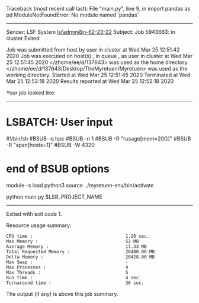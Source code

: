 Traceback (most recent call last):
  File "main.py", line 9, in <module>
    import pandas as pd
ModuleNotFoundError: No module named 'pandas'

------------------------------------------------------------
Sender: LSF System <lsfadmin@n-62-23-22>
Subject: Job 5943663: <NNAgent8test> in cluster <dcc> Exited

Job <NNAgent8test> was submitted from host <n-62-27-20> by user <s183905> in cluster <dcc> at Wed Mar 25 12:51:42 2020
Job was executed on host(s) <n-62-23-22>, in queue <hpc>, as user <s183905> in cluster <dcc> at Wed Mar 25 12:51:45 2020
</zhome/ee/d/137643> was used as the home directory.
</zhome/ee/d/137643/Desktop/TheMyretuen/Myretuen> was used as the working directory.
Started at Wed Mar 25 12:51:45 2020
Terminated at Wed Mar 25 12:52:18 2020
Results reported at Wed Mar 25 12:52:18 2020

Your job looked like:

------------------------------------------------------------
# LSBATCH: User input
#!/bin/sh
#BSUB -q hpc
#BSUB -n 1
#BSUB -R "rusage[mem=20G]"
#BSUB -R "span[hosts=1]"
#BSUB -W 4320
# end of BSUB options

module -s load python3
source ../myretuen-env/bin/activate

python main.py $LSB_PROJECT_NAME


------------------------------------------------------------

Exited with exit code 1.

Resource usage summary:

    CPU time :                                   1.26 sec.
    Max Memory :                                 52 MB
    Average Memory :                             17.33 MB
    Total Requested Memory :                     20480.00 MB
    Delta Memory :                               20428.00 MB
    Max Swap :                                   -
    Max Processes :                              4
    Max Threads :                                5
    Run time :                                   4 sec.
    Turnaround time :                            36 sec.

The output (if any) is above this job summary.

